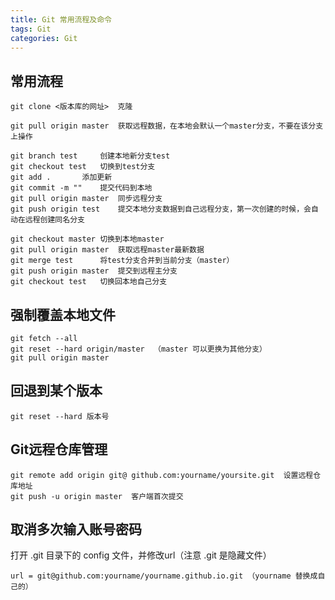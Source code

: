 ```yaml
---
title: Git 常用流程及命令
tags: Git
categories: Git
---
```



## 常用流程

```
git clone <版本库的网址>	克隆

git pull origin master	获取远程数据，在本地会默认一个master分支，不要在该分支上操作

git branch test		创建本地新分支test
git checkout test	切换到test分支
git add .		添加更新
git commit -m ""	提交代码到本地
git pull origin master	同步远程分支
git push origin test	提交本地分支数据到自己远程分支，第一次创建的时候，会自动在远程创建同名分支

git checkout master	切换到本地master
git pull origin master	获取远程master最新数据
git merge test		将test分支合并到当前分支（master）
git push origin master	提交到远程主分支
git checkout test	切换回本地自己分支
```

<!-- more -->

## 强制覆盖本地文件
```
git fetch --all  
git reset --hard origin/master	（master 可以更换为其他分支）
git pull origin master
```

## 回退到某个版本
```
git reset --hard 版本号
```

## Git远程仓库管理
```
git remote add origin git@ github.com:yourname/yoursite.git  设置远程仓库地址
git push -u origin master  客户端首次提交
```

## 取消多次输入账号密码
打开 .git 目录下的 config 文件，并修改url（注意 .git 是隐藏文件）
```
url = git@github.com:yourname/yourname.github.io.git （yourname 替换成自己的）
```
